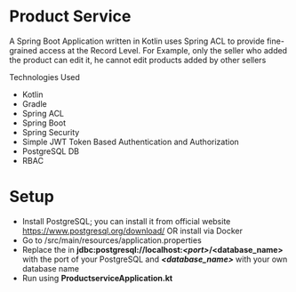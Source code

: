 # Product Service
A Spring Boot Application written in Kotlin uses Spring ACL to provide fine-grained access at the Record Level. For Example, only the seller who added the product can edit it, he cannot edit products added by other sellers

Technologies Used
* Kotlin
* Gradle
* Spring ACL
* Spring Boot
* Spring Security
* Simple JWT Token Based Authentication and Authorization
* PostgreSQL DB
* RBAC

# Setup
* Install PostgreSQL; you can install it from official website https://www.postgresql.org/download/ OR install via Docker
* Go to /src/main/resources/application.properties
* Replace the <port> in  <b>jdbc:postgresql://localhost:<i><b><<port>port></b></i>/<database_name></b>  with the port of your PostgreSQL and <b><i><database_name></i></b> with your own database name
* Run using <b>ProductserviceApplication.kt</b>
